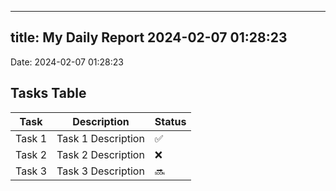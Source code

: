 
---
title: My Daily Report 2024-02-07 01:28:23
---

Date: 2024-02-07 01:28:23

## Tasks Table

| Task | Description | Status |
|------|-------------|--------|
| Task 1 | Task 1 Description | ✅ |
| Task 2 | Task 2 Description | ❌ |
| Task 3 | Task 3 Description | 🔜 |
